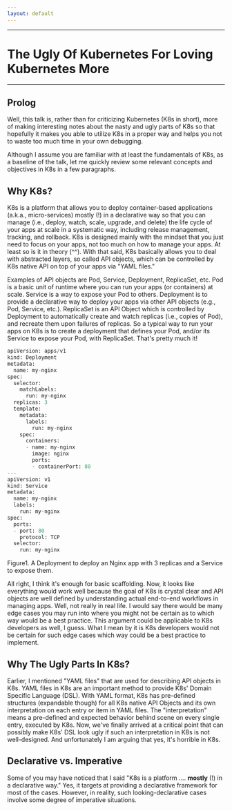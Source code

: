 ```yaml
---
layout: default
---
```

 
---
# The Ugly Of Kubernetes For Loving Kubernetes More
---

## Prolog

Well, this talk is, rather than for criticizing Kubernetes (K8s in short), more of making interesting notes about the nasty and ugly parts of K8s so that hopefully it makes you able to utilize K8s in a proper way and helps you not to waste too much time in your own debugging. 

Although I assume you are familiar with at least the fundamentals of K8s, as a baseline of the talk, let me quickly review some relevant concepts and objectives in K8s in a few paragraphs. 

## Why K8s?

K8s is a platform that allows you to deploy container-based applications (a.k.a., micro-services) mostly (!) in a declarative way so that you can manage (i.e., deploy, watch, scale, upgrade, and delete) the life cycle of your apps at scale in a systematic way, including release management, tracking, and rollback. K8s is designed mainly with the mindset that you just need to focus on your apps, not too much on how to manage your apps. At least so is it in theory (^^). With that said, K8s basically allows you to deal with abstracted layers, so called API objects, which can be controlled by K8s native API on top of your apps via "YAML files." 

Examples of API objects are Pod, Service, Deployment, ReplicaSet, etc. Pod is a basic unit of runtime where you can run your apps (or containers) at scale. Service is a way to expose your Pod to others. Deployment is to provide a declarative way to deploy your apps via other API objects (e.g., Pod, Service, etc.). ReplicaSet is an API Object which is controlled by Deployment to automatically create and watch replicas (i.e., copies of Pod), and recreate them upon failures of replicas. So a typical way to run your apps on K8s is to create a deployment that defines your Pod, and/or its Service to expose your Pod, with ReplicaSet. That's pretty much it!

```python
apiVersion: apps/v1
kind: Deployment
metadata:
  name: my-nginx
spec:
  selector:
    matchLabels:
      run: my-nginx
  replicas: 3
  template:
    metadata:
      labels:
        run: my-nginx
    spec:
      containers:
      - name: my-nginx
        image: nginx
        ports:
        - containerPort: 80
---
apiVersion: v1
kind: Service
metadata:
  name: my-nginx
  labels:
    run: my-nginx
spec:
  ports:
  - port: 80
    protocol: TCP
  selector:
    run: my-nginx
```

Figure1. A Deployment to deploy an Nginx app with 3 replicas and a Service to expose them.

All right, I think it's enough for basic scaffolding. Now, it looks like everything would work well because the goal of K8s is crystal clear and API objects are well defined by understanding actual end-to-end workflows in managing apps. Well, not really in real life. I would say there would be many edge cases you may run into where you might not be certain as to which way would be a best practice. This argument could be applicable to K8s developers as well, I guess. What I mean by it is K8s developers would not be certain for such edge cases which way could be a best practice to implement. 

## Why The Ugly Parts In K8s?  

Earlier, I mentioned "YAML files" that are used for describing API objects in K8s. YAML files in K8s are an important method to provide K8s' Domain Specific Language (DSL). With YAML format, K8s has pre-defined structures (expandable though) for all K8s native API Objects and its own interpretation on each entry or item in YAML files. The "interpretation" means a pre-defined and expected behavior behind scene on every single entry, executed by K8s. Now, we've finally arrived at a critical point that can possibly make K8s' DSL look ugly if such an interpretation in K8s is not well-designed. And unfortunately I am arguing that yes, it's horrible in K8s.  

## Declarative vs. Imperative

Some of you may have noticed that I said "K8s is a platform …. **mostly** (!) in a declarative way." Yes, it targets at providing a declarative framework for most of the cases. However, in reality, such looking-declarative cases involve some degree of imperative situations.


